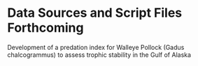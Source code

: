 # Data Sources and Script Files Forthcoming
Development of a predation index for Walleye Pollock (Gadus chalcogrammus) to assess trophic stability in the Gulf of Alaska
